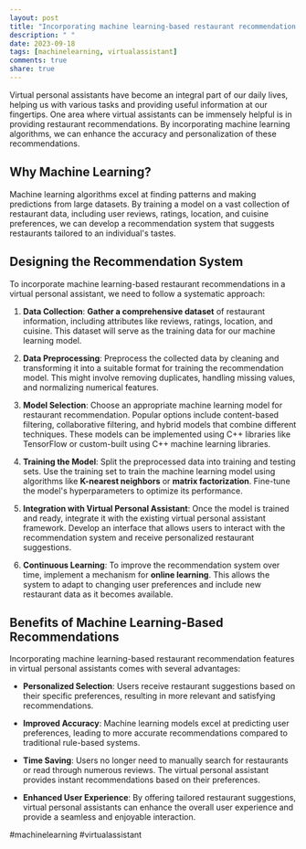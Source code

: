 ```yaml
---
layout: post
title: "Incorporating machine learning-based restaurant recommendation features in virtual personal assistants with C++"
description: " "
date: 2023-09-18
tags: [machinelearning, virtualassistant]
comments: true
share: true
---
```


Virtual personal assistants have become an integral part of our daily lives, helping us with various tasks and providing useful information at our fingertips. One area where virtual assistants can be immensely helpful is in providing restaurant recommendations. By incorporating machine learning algorithms, we can enhance the accuracy and personalization of these recommendations.

## Why Machine Learning?

Machine learning algorithms excel at finding patterns and making predictions from large datasets. By training a model on a vast collection of restaurant data, including user reviews, ratings, location, and cuisine preferences, we can develop a recommendation system that suggests restaurants tailored to an individual's tastes.

## Designing the Recommendation System

To incorporate machine learning-based restaurant recommendations in a virtual personal assistant, we need to follow a systematic approach:

1. **Data Collection**: **Gather a comprehensive dataset** of restaurant information, including attributes like reviews, ratings, location, and cuisine. This dataset will serve as the training data for our machine learning model.

2. **Data Preprocessing**: Preprocess the collected data by cleaning and transforming it into a suitable format for training the recommendation model. This might involve removing duplicates, handling missing values, and normalizing numerical features.

3. **Model Selection**: Choose an appropriate machine learning model for restaurant recommendation. Popular options include content-based filtering, collaborative filtering, and hybrid models that combine different techniques. These models can be implemented using C++ libraries like TensorFlow or custom-built using C++ machine learning libraries.

4. **Training the Model**: Split the preprocessed data into training and testing sets. Use the training set to train the machine learning model using algorithms like **K-nearest neighbors** or **matrix factorization**. Fine-tune the model's hyperparameters to optimize its performance.

5. **Integration with Virtual Personal Assistant**: Once the model is trained and ready, integrate it with the existing virtual personal assistant framework. Develop an interface that allows users to interact with the recommendation system and receive personalized restaurant suggestions.

6. **Continuous Learning**: To improve the recommendation system over time, implement a mechanism for **online learning**. This allows the system to adapt to changing user preferences and include new restaurant data as it becomes available.

## Benefits of Machine Learning-Based Recommendations

Incorporating machine learning-based restaurant recommendation features in virtual personal assistants comes with several advantages:

- **Personalized Selection**: Users receive restaurant suggestions based on their specific preferences, resulting in more relevant and satisfying recommendations.

- **Improved Accuracy**: Machine learning models excel at predicting user preferences, leading to more accurate recommendations compared to traditional rule-based systems.

- **Time Saving**: Users no longer need to manually search for restaurants or read through numerous reviews. The virtual personal assistant provides instant recommendations based on their preferences.

- **Enhanced User Experience**: By offering tailored restaurant suggestions, virtual personal assistants can enhance the overall user experience and provide a seamless and enjoyable interaction.

#machinelearning #virtualassistant